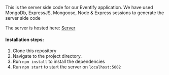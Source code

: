 This is the server side code for our Eventify application. 
We have used MongoDb, ExpressJS, Mongoose, Node & Express sessions to generate the server side code

The server is hosted here: [Server](https://radiant-forest-87925.herokuapp.com/)

#### Installation steps:
1. Clone this repository
2. Navigate to the project directory. 
3. Run `npm install` to install the dependencies
4. Run `npm start` to start the server on `localhost:5002`

